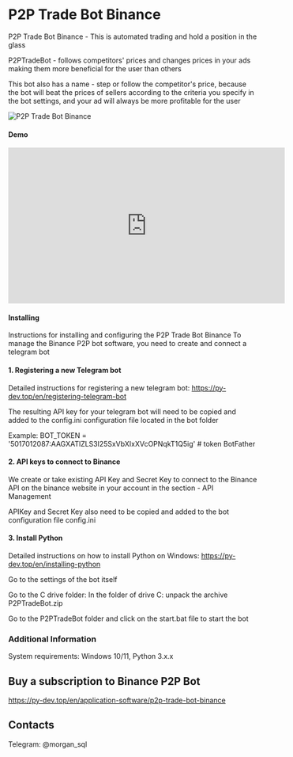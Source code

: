 # P2P Trade Bot Binance
 P2P Trade Bot Binance - This is automated trading and hold a position in the glass
 
 P2PTradeBot - follows competitors' prices and changes prices in your ads making them more beneficial for the user than others
 
 This bot also has a name - step or follow the competitor's price, because the bot will beat the prices of sellers according to the criteria you specify in the bot settings, and your ad will always be more profitable for the 
 user

<img id="main_image_73" src="https://py-dev.top/components/com_jshopping/files/img_products/full_thumb_ex650_botp2p.png" alt="P2P Trade Bot Binance" title="P2P Trade Bot Binance">

#### Demo
<iframe width="560" height="315" src="https://www.youtube.com/embed/gpsGdiBdFSA" frameborder="0" allow="accelerometer; autoplay; clipboard-write; encrypted-media; gyroscope; picture-in-picture" allowfullscreen></iframe>


 #### Installing
Instructions for installing and configuring the P2P Trade Bot Binance
To manage the Binance P2P bot software, you need to create and connect a telegram bot
#### 1. Registering a new Telegram bot
Detailed instructions for registering a new telegram bot: https://py-dev.top/en/registering-telegram-bot

The resulting API key for your telegram bot will need to be copied and added to the config.ini configuration file located in the bot folder

Example: BOT_TOKEN = '5017012087:AAGXATlZLS3l25SxVbXIxXVcOPNqkT1Q5ig' # token BotFather

#### 2. API keys to connect to Binance
We create or take existing API Key and Secret Key to connect to the Binance API on the binance website in your account in the section - API Management

APIKey and Secret Key also need to be copied and added to the bot configuration file config.ini
#### 3. Install Python
Detailed instructions on how to install Python on Windows: https://py-dev.top/en/installing-python

Go to the settings of the bot itself

Go to the C drive folder:
In the folder of drive C: unpack the archive P2PTradeBot.zip

Go to the P2PTradeBot folder and click on the start.bat file to start the bot

### Additional Information
System requirements: Windows 10/11, Python 3.x.x

## Buy a subscription to Binance P2P Bot
https://py-dev.top/en/application-software/p2p-trade-bot-binance

## Contacts
Telegram: @morgan_sql
